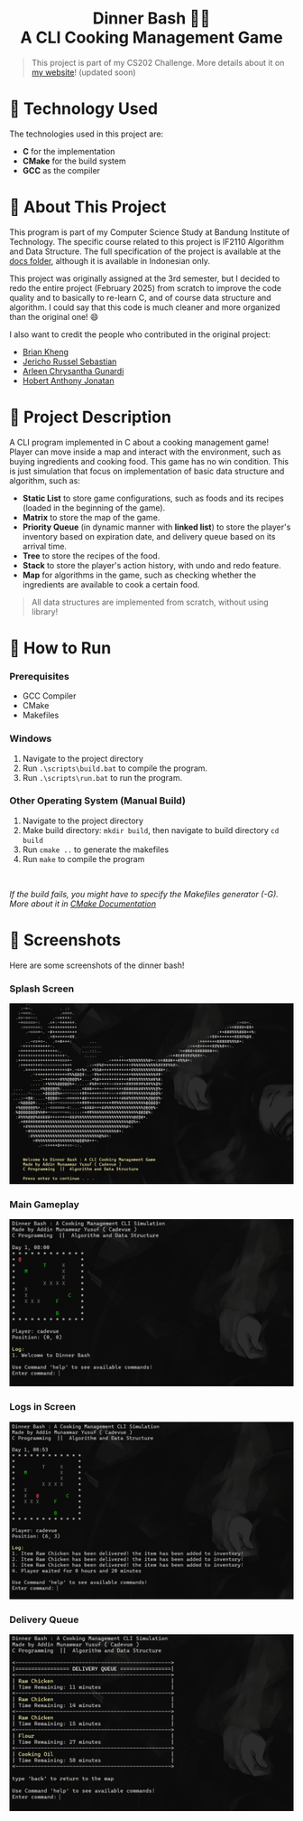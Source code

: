 <h1 align="center">Dinner Bash 👨‍🍳<br>A CLI Cooking Management Game</h1>

> This project is part of my CS202 Challenge. More details about it on [my website](https://cadevue.com)! (updated soon)

# 🧰 Technology Used
The technologies used in this project are:
- **C** for the implementation
- **CMake** for the build system
- **GCC** as the compiler

# 📌 About This Project 
This program is part of my Computer Science Study at Bandung Institute of Technology. The specific course related to this project is IF2110 Algorithm and Data Structure. The full specification of the project is available at the [docs folder](docs/Specification.pdf), although it is available in Indonesian only.

This project was originally assigned at the 3rd semester, but I decided to redo the entire project (February 2025) from scratch to improve the code quality and to basically to re-learn C, and of course data structure and algorithm. I could say that this code is much cleaner and more organized than the original one! 😄

I also want to credit the people who contributed in the original project:
- [Brian Kheng](https://github.com/briankheng)
- [Jericho Russel Sebastian](https://github.com/JerichoFletcher)
- [Arleen Chrysantha Gunardi](https://github.com/arleenchr)
- [Hobert Anthony Jonatan](https://github.com/HobertJ)


# 📝 Project Description 
A CLI program implemented in C about a cooking management game! Player can move inside a map and interact with the environment, such as buying ingredients and cooking food. This game has no win condition. This is just simulation that focus on implementation of basic data structure and algorithm, such as:

- **Static List** to store game configurations, such as foods and its recipes (loaded in the beginning of the game).
- **Matrix** to store the map of the game.
- **Priority Queue** (in dynamic manner with **linked list**) to store the player's inventory based on expiration date, and delivery queue based on its arrival time.
- **Tree** to store the recipes of the food.
- **Stack** to store the player's action history, with undo and redo feature.
- **Map** for algorithms in the game, such as checking whether the ingredients are available to cook a certain food.

> All data structures are implemented from scratch, without using library!

# 🚀 How to Run
### Prerequisites
- GCC Compiler
- CMake
- Makefiles

### Windows
1. Navigate to the project directory
2. Run `.\scripts\build.bat` to compile the program.
3. Run `.\scripts\run.bat` to run the program.

### Other Operating System (Manual Build)
1. Navigate to the project directory
2. Make build directory: `mkdir build`, then navigate to build directory `cd build`
3. Run `cmake ..` to generate the makefiles
4. Run `make` to compile the program

<br>

*If the build fails, you might have to specify the Makefiles generator (-G). More about it in [CMake Documentation](https://cmake.org/cmake/help/latest/manual/cmake-generators.7.html)*

# 📸 Screenshots 
Here are some screenshots of the dinner bash!

### Splash Screen
![Screenshot - Splash Screen](./docs/splash-screen.png) 

### Main Gameplay
![Screenshot - Main Gameplay](./docs/main-gameplay.png)

### Logs in Screen
![Screenshot - Logs](./docs/logs.png)

### Delivery Queue
![Screenshot - Delivery Queue](./docs/delivery.png)